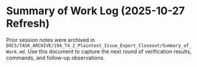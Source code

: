 # Summary of Work Log (2025-10-27 Refresh)

Prior session notes were archived in `DOCS/TASK_ARCHIVE/194_T4_2_Plaintext_Issue_Export_Closeout/Summary_of_Work.md`. Use this document to capture the next round of verification results, commands, and follow-up observations.
